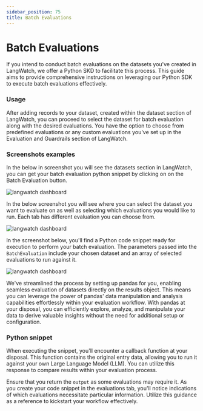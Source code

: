 ```yaml
---
sidebar_position: 75
title: Batch Evaluations
---
```


# Batch Evaluations

If you intend to conduct batch evaluations on the datasets you've created in LangWatch, we offer a Python SKD to facilitate this process. This guide aims to provide comprehensive instructions on leveraging our Python SDK to execute batch evaluations effectively.

### Usage

After adding records to your dataset, created within the dataset section of LangWatch, you can proceed to select the dataset for batch evaluation along with the desired evaluations. You have the option to choose from predefined evaluations or any custom evaluations you've set up in the Evaluation and Guardrails section of LangWatch.

### Screenshots examples

In the below in screenshot you will see the datasets section in LangWatch, you can get your batch evaluation python snippet by clicking on on the Batch Evaluation button.

![langwatch dashboard](@site/static/img/screenshot-datasets-page.png)

In the below screenshot you will see where you can select the dataset you want to evaluate on as well as selecting which evaluations you would like to run. Each tab has different evaluation you can choose from.

![langwatch dashboard](@site/static/img/screenshot-batch-evaluation-drawer.png)

In the screenshot below, you'll find a Python code snippet ready for execution to perform your batch evaluation. The parameters passed into the `BatchEvaluation` include your chosen dataset and an array of selected evaluations to run against it.

![langwatch dashboard](@site/static/img/screenshot-batch-evaluation-python.png)

We've streamlined the process by setting up pandas for you, enabling seamless evaluation of datasets directly on the results object. This means you can leverage the power of pandas' data manipulation and analysis capabilities effortlessly within your evaluation workflow. With pandas at your disposal, you can efficiently explore, analyze, and manipulate your data to derive valuable insights without the need for additional setup or configuration.

### Python snippet

When executing the snippet, you'll encounter a callback function at your disposal. This function contains the original entry data, allowing you to run it against your own Large Language Model (LLM). You can utilize this response to compare results within your evaluation process.

Ensure that you return the `output` as some evaluations may require it. As you create your code snippet in the evaluations tab, you'll notice indications of which evaluations necessitate particular information. Utilize this guidance as a reference to kickstart your workflow effectively.
